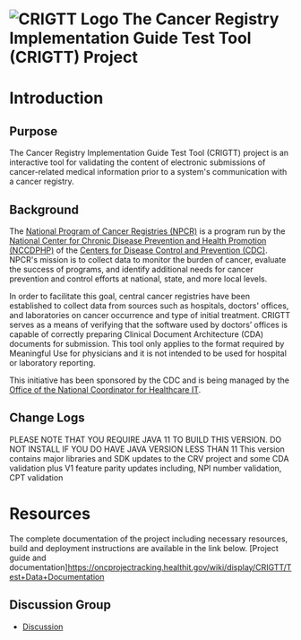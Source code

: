 # ![CRIGTT Logo](https://github.com/esacinc/crigtt/raw/master/crigtt-core/src/main/resources/META-INF/resources/static/images/crigtt-logo-48x48.png) The Cancer Registry Implementation Guide Test Tool (CRIGTT) Project

# Introduction

## Purpose

The Cancer Registry Implementation Guide Test Tool (CRIGTT) project is an interactive tool for validating the content of electronic submissions of
cancer-related medical information prior to a system's communication with a cancer registry.

## Background

The [National Program of Cancer Registries (NPCR)](http://www.cdc.gov/cancer/npcr/) is a program run by the
[National Center for Chronic Disease Prevention and Health Promotion (NCCDPHP)](http://www.cdc.gov/chronicdisease/) of the
[Centers for Disease Control and Prevention (CDC)](http://www.cdc.gov/). NPCR's mission is to collect data to monitor the burden of cancer, evaluate the
success of programs, and identify additional needs for cancer prevention and control efforts at national, state, and more local levels.

In order to facilitate this goal, central cancer registries have been established to collect data from sources such as hospitals, doctors' offices, and
laboratories on cancer occurrence and type of initial treatment. CRIGTT serves as a means of verifying that the software used by doctors’ offices is capable of
correctly preparing Clinical Document Architecture (CDA) documents for submission. This tool only applies to the format required by Meaningful Use for
physicians and it is not intended to be used for hospital or laboratory reporting.

This initiative has been sponsored by the CDC and is being managed by the [Office of the National Coordinator for Healthcare IT](http://www.healthit.gov/).

## Change Logs

PLEASE NOTE THAT YOU REQUIRE JAVA 11 TO BUILD THIS VERSION. DO NOT INSTALL IF YOU DO HAVE JAVA VERSION LESS THAN 11
This version contains major libraries and SDK updates to the CRV project and some CDA validation plus V1 feature parity updates including, NPI number validation, CPT validation


# Resources
The complete documentation of the project including necessary resources, build and deployment instructions are available in the link below.
[Project guide and documentation]https://oncprojectracking.healthit.gov/wiki/display/CRIGTT/Test+Data+Documentation

## Discussion Group

* [Discussion](http://groups.google.com/group/cancer-reg-testing-tool)
